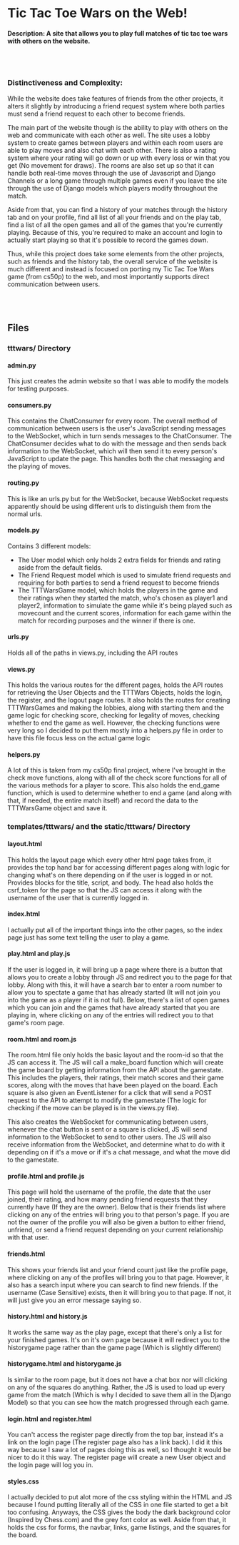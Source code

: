 # Tic Tac Toe Wars on the Web!
#### Description: A site that allows you to play full matches of tic tac toe wars with others on the website.

<br>
<br>

### Distinctiveness and Complexity:

<p>
While the website does take features of friends from the other projects, it alters it slightly by introducing a friend
request system where both parties must send a friend request to each other to become friends.
</p>

<p> 
The main part of the website though is the ability to play with others on the web and communicate with each other as well. The site uses a lobby system
to create games between players and within each room users are able to play moves and also chat with each other. There is also
a rating system where your rating will go down or up with every loss or win that you get (No movement for draws). The rooms are
also set up so that it can handle both real-time moves through the use of Javascript and Django Channels or a long game through 
multiple games even if you leave the site through the use of Django models which players modify throughout the match.
</p>

<p>
Aside from that, you can find a history of your matches through the history tab and on your profile, find all list of all your
friends and on the play tab, find a list of all the open games and all of the games that you're currently playing. Because of this,
you're required to make an account and login to actually start playing so that it's possible to record the games down.
</p>

<p>
Thus, while this project does take some elements from the other projects, such as friends and the history tab, the overall service
of the website is much different and instead is focused on porting my Tic Tac Toe Wars game (from cs50p) to the web, and most importantly
supports direct communication between users.
</p>

<br>
<br>

## Files

### tttwars/ Directory

#### admin.py

<p>
This just creates the admin website so that I was able to modify the models for testing purposes.
</p>

#### consumers.py

<p>
This contains the ChatConsumer for every room. The overall method of communication between users is the user's JavaScript sending messages
to the WebSocket, which in turn sends messages to the ChatConsumer. The ChatConsumer decides what to do with the message and then sends back
information to the WebSocket, which will then send it to every person's JavaScript to update the page. This handles both the chat messaging
and the playing of moves.
</p>

#### routing.py

<p>
This is like an urls.py but for the WebSocket, because WebSocket requests apparently should be using different urls to distinguish them from
the normal urls.
</p>

#### models.py

Contains 3 different models:
* The User model which only holds 2 extra fields for friends and rating aside from the default fields.
* The Friend Request model which is used to simulate friend requests and requiring for both parties to send a friend request to become friends
* The TTTWarsGame model, which holds the players in the game and their ratings when they started the match, who's chosen as player1 and player2, information to simulate the game while it's being played such as movecount and the current scores, information for each game within the match for recording purposes and the winner if there is one.

#### urls.py

<p>
Holds all of the paths in views.py, including the API routes
</p>

#### views.py

<p>
This holds the various routes for the different pages, holds the API routes for retrieving the User Objects and the TTTWars Objects, holds the login, the register, and the logout page routes. It also holds the routes for creating TTTWarsGames and making the lobbies, along with starting them and the game logic for checking score, checking for legality of moves, checking whether to end the game as well. However, the checking functions were very long so I decided to put them mostly into a helpers.py file in order to have this file focus less on the actual game logic
</p>

#### helpers.py

<p>
A lot of this is taken from my cs50p final project, where I've brought in the check move functions, along with all of the check score functions for all of the various methods for a player to score. This also holds the end_game function, which is used to determine whether to end a game (and along with that, if needed, the entire match itself) and record the data to the TTTWarsGame object and save it.
</p>

### templates/tttwars/ and the static/tttwars/ Directory

#### layout.html

<p>
This holds the layout page which every other html page takes from, it provides the top hand bar for accessing different pages along with logic for changing what's on there depending on if the user is logged in or not. Provides blocks for the title, script, and body. The head also holds the csrf_token for the page so that the JS can access it along with the username of the user that is currently logged in.
</p>

#### index.html

<p>
I actually put all of the important things into the other pages, so the index page just has some text telling the user to play a game.
</p>

#### play.html and play.js

<p>
If the user is logged in, it will bring up a page where there is a button that allows you to create a lobby through JS and redirect you to the page for that lobby. Along with this, it will have a search bar to enter a room number to allow you to spectate a game that has already started (It will not join you into the game as a player if it is not full). Below, there's a list of open games which you can join and the games that have already started that you are playing in, where clicking on any of the entries will redirect you to that game's room page.
</p>

#### room.html and room.js

<p>
The room.html file only holds the basic layout and the room-id so that the JS can access it. The JS will call a make_board function which will create the game board by getting information from the API about the gamestate. This includes the players, their ratings, their match scores and their game scores, along with the moves that have been played on the board. Each square is also given an EventListener for a click that will send a POST request to the API to attempt to modify the gamestate (The logic for checking if the move can be played is in the views.py file).
</p>

<p>
This also creates the WebSocket for communicating between users, whenever the chat button is sent or a square is clicked, JS will send information to the WebSocket to send to other users. The JS will also receive information from the WebSocket, and determine what to do with it depending on if it's a move or if it's a chat message, and what the move did to the gamestate.
</p>

#### profile.html and profile.js

<p>
This page will hold the username of the profile, the date that the user joined, their rating, and how many pending friend requests that they currently have (If they are the owner). Below that is their friends list where clicking on any of the entries will bring you to that person's page. If you are not the owner of the profile you will also be given a button to either friend, unfriend, or send a friend request depending on your current relationship with that user.
</p>

#### friends.html

<p>
This shows your friends list and your friend count just like the profile page, where clicking on any of the profiles will bring you to that page. However, it also has a search input where you can search to find new friends. If the username (Case Sensitive) exists, then it will bring you to that page. If not, it will just give you an error message saying so.
</p>

#### history.html and history.js

<p>
It works the same way as the play page, except that there's only a list for your finished games. It's on it's own page because it will redirect you to the historygame page rather than the game page (Which is slightly different)
</p>

#### historygame.html and historygame.js

<p>
Is similar to the room page, but it does not have a chat box nor will clicking on any of the squares do anything. Rather, the JS is used to load up every game from the match (Which is why I decided to save them all in the Django Model) so that you can see how the match progressed through each game.
</p>

#### login.html and register.html

<p>
You can't access the register page directly from the top bar, instead it's a link on the login page (The register page also has a link back). I did it this way because I saw a lot of pages doing this as well, so I thought it would be nicer to do it this way. The register page will create a new User object and the login page will log you in.
</p>

#### styles.css

<p>
I actually decided to put alot more of the css styling within the HTML and JS because I found putting literally all of the CSS in one file started to get a bit too confusing. Anyways, the CSS gives the body the dark background color (Inspired by Chess.com) and the grey font color as well. Aside from that, it holds the css for forms, the navbar, links, game listings, and the squares for the board.
</p>